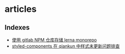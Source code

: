 # articles

## Indexes

- [使用 gitlab NPM 仓库存储 lerna monorepo
  ](./gitlab-with-lerna/index.md)
- [styled-components 在 qiankun 中样式未更新问题排查
  ](./styled-components-style-not-update-after-app-change-in-qiankun/index.md)
